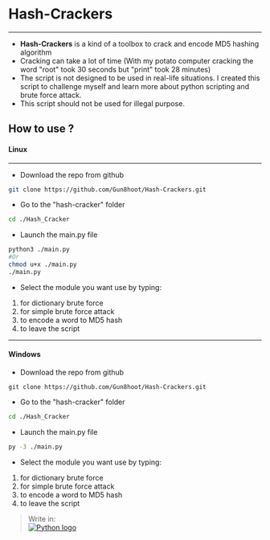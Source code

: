 # Hash-Crackers
---
- **Hash-Crackers** is a kind of a toolbox to crack and encode MD5 hashing algorithm
- Cracking can take a lot of time (With my potato computer cracking the word "root" took 30 seconds but "print" took 28 minutes)
- The script is not designed to be used in real-life situations. I created this script to challenge myself and learn more about python scripting and brute force attack.
- This script should not be used for illegal purpose.

## How to use ?
#### Linux
---
- Download the repo from github
```bash
git clone https://github.com/Gun8hoot/Hash-Crackers.git
```
- Go to the "hash-cracker" folder
```bash
cd ./Hash_Cracker
```
- Launch the main.py file
```bash
python3 ./main.py
#Or
chmod u+x ./main.py
./main.py
```
- Select the module you want use by typing:
1. for dictionary brute force
2. for simple brute force attack
3. to encode a word to MD5 hash
4. to leave the script
---
#### Windows
- Download the repo from github
```batch
git clone https://github.com/Gun8hoot/Hash-Crackers.git
```
- Go to the "hash-cracker" folder
```bash
cd ./Hash_Cracker
```
- Launch the main.py file
```bash
py -3 ./main.py
```
- Select the module you want use by typing: 
1. for dictionary brute force
2. for simple brute force attack
3. to encode a word to MD5 hash
4. to leave the script  

> Write in:   
[![Python logo](https://skillicons.dev/icons?i=python,markdown&theme=dark)](https://skillcons.dev/)